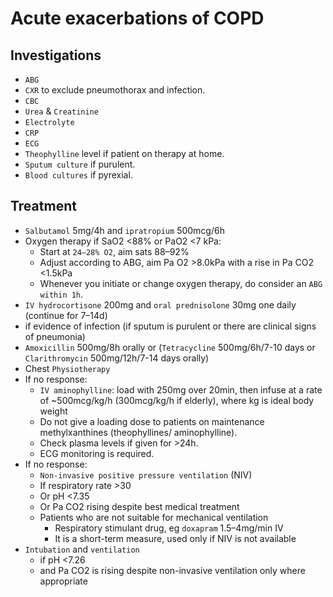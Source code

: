 # Acute exacerbations of COPD

## Investigations

- `ABG`
- `CXR` to exclude pneumothorax and infection.
- `CBC`
- `Urea` & `Creatinine`
- `Electrolyte`
- `CRP`
- `ECG`
- `Theophylline` level if patient on therapy at home.
- `Sputum culture` if purulent.
- `Blood cultures` if pyrexial.

## Treatment

- `Salbutamol` 5mg/4h and `ipratropium` 500mcg/6h
- Oxygen therapy if SaO2 <88% or PaO2 <7 kPa:
  - Start at `24–28% O2`, aim sats 88–92%
  - Adjust according to ABG, aim Pa O2 >8.0kPa with a rise in Pa CO2 <1.5kPa
  - Whenever you initiate or change oxygen therapy, do consider an `ABG within 1h`.
- `IV hydrocortisone` 200mg and `oral prednisolone` 30mg one daily (continue for 7–14d)
- if evidence of infection (if sputum is purulent or there are clinical signs of pneumonia)
- `Amoxicillin` 500mg/8h orally or (`Tetracycline` 500mg/6h/7-10 days or `Clarithromycin` 500mg/12h/7-14 days orally)
- Chest `Physiotherapy`
- If no response:
  - `IV aminophylline`: load with 250mg over 20min, then infuse at a rate of ~500mcg/kg/h (300mcg/kg/h if elderly), where kg is ideal body weight
  - Do not give a loading dose to patients on maintenance methylxanthines (theophyllines/ aminophylline).
  - Check plasma levels if given for >24h.
  - ECG monitoring is required.
- If no response:
  - `Non-invasive positive pressure ventilation` (NIV)
  - If respiratory rate >30
  - Or pH <7.35
  - Or Pa CO2 rising despite best medical treatment
  - Patients who are not suitable for mechanical ventilation
    - Respiratory stimulant drug, eg `doxapram` 1.5–4mg/min IV
    - It is a short-term measure, used only if NIV is not available
- `Intubation` and `ventilation`
  - if pH <7.26
  - and Pa CO2 is rising despite non-invasive ventilation only where appropriate

